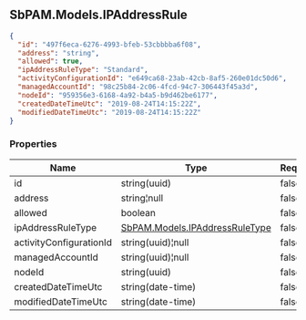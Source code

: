 
<h2 id="tocS_SbPAM.Models.IPAddressRule">SbPAM.Models.IPAddressRule</h2>

<a id="schemasbpam.models.ipaddressrule"></a>
<a id="schema_SbPAM.Models.IPAddressRule"></a>
<a id="tocSsbpam.models.ipaddressrule"></a>
<a id="tocssbpam.models.ipaddressrule"></a>

```json
{
  "id": "497f6eca-6276-4993-bfeb-53cbbbba6f08",
  "address": "string",
  "allowed": true,
  "ipAddressRuleType": "Standard",
  "activityConfigurationId": "e649ca68-23ab-42cb-8af5-260e01dc50d6",
  "managedAccountId": "98c25b84-2c06-4fcd-94c7-306443f45a3d",
  "nodeId": "959356e3-6168-4a92-b4a5-b9d462be6177",
  "createdDateTimeUtc": "2019-08-24T14:15:22Z",
  "modifiedDateTimeUtc": "2019-08-24T14:15:22Z"
}

```

### Properties

|Name|Type|Required|Restrictions|Description|
|---|---|---|---|---|
|id|string(uuid)|false|none|none|
|address|string¦null|false|none|none|
|allowed|boolean|false|none|none|
|ipAddressRuleType|[SbPAM.Models.IPAddressRuleType](#schemasbpam.models.ipaddressruletype)|false|none|none|
|activityConfigurationId|string(uuid)¦null|false|none|none|
|managedAccountId|string(uuid)¦null|false|none|none|
|nodeId|string(uuid)|false|none|none|
|createdDateTimeUtc|string(date-time)|false|none|none|
|modifiedDateTimeUtc|string(date-time)|false|none|none|


